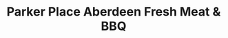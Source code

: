 ---
title: "Parker Place Aberdeen Fresh Meat & BBQ"
url: /richmond/parker-place-aberdeen-fresh-meat-and-bbq/
shop: butcher
---